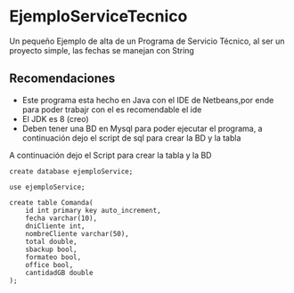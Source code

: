 # EjemploServiceTecnico
Un pequeño Ejemplo de alta de un Programa de Servicio Técnico, al ser un proyecto simple, las fechas se manejan con String
## Recomendaciones
* Este programa esta hecho en Java con el IDE de Netbeans,por ende para poder trabajr con el es recomendable el ide
* El JDK es 8 (creo)
* Deben tener una BD en Mysql para poder ejecutar el programa, a continuación dejo el script de sql para crear la BD y la tabla

A continuación dejo el Script para crear la tabla y la BD 

```mysql
create database ejemploService;

use ejemploService;

create table Comanda(
	id int primary key auto_increment,
    fecha varchar(10),
    dniCliente int,
    nombreCliente varchar(50),
    total double,
    sbackup bool,
    formateo bool,
    office bool,
    cantidadGB double 
);

```
